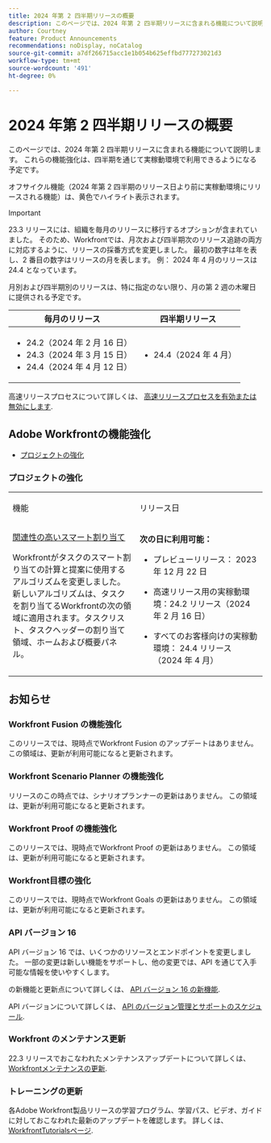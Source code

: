 ```yaml
---
title: 2024 年第 2 四半期リリースの概要
description: このページでは、2024 年第 2 四半期リリースに含まれる機能について説明します。 これらの機能強化は、四半期を通じて実稼動環境で利用できるようになる予定です。
author: Courtney
feature: Product Announcements
recommendations: noDisplay, noCatalog
source-git-commit: a7df266715acc1e1b054b625effbd777273021d3
workflow-type: tm+mt
source-wordcount: '491'
ht-degree: 0%

---
```


# 2024 年第 2 四半期リリースの概要

このページでは、2024 年第 2 四半期リリースに含まれる機能について説明します。 これらの機能強化は、四半期を通じて実稼動環境で利用できるようになる予定です。

<!--The 24.1 release webinar was on January 11, 2024. You can [register for the webinar to view an on-demand recording here](https://webinars.on24.com/adobe_workfront/whatsnewin241?partnerref=releaseoverview). -->

<span class="preview">オフサイクル機能（2024 年第 2 四半期のリリース日より前に実稼動環境にリリースされる機能）は、黄色でハイライト表示されます。</span>

>[!IMPORTANT]
>
>23.3 リリースには、組織を毎月のリリースに移行するオプションが含まれていました。 そのため、Workfrontでは、月次および四半期次のリリース追跡の両方に対応するように、リリースの採番方式を変更しました。 最初の数字は年を表し、2 番目の数字はリリースの月を表します。 例： 2024 年 4 月のリリースは 24.4 となっています。
>
>月別および四半期別のリリースは、特に指定のない限り、月の第 2 週の木曜日に提供される予定です。
>
>| 毎月のリリース | 四半期リリース |
>|----|----|
>| <ul><li>24.2（2024 年 2 月 16 日）</li><li>24.3（2024 年 3 月 15 日）</li><li>24.4（2024 年 4 月 12 日）</li></ul> | <ul><li>24.4（2024 年 4 月）</li></ul> |
>
>高速リリースプロセスについて詳しくは、 [高速リリースプロセスを有効または無効にします](/help/quicksilver/administration-and-setup/set-up-workfront/configure-system-defaults/enable-fast-release-process.md).

## Adobe Workfrontの機能強化

<!-- * [Administrator enhancements](#administrator-enhancements)-->
* [プロジェクトの強化](#project-enhancements)

<!--
### Administrator enhancements

<table>
            <col style="width: 50%;" />
            <col style="width: 50%;" />
            <tbody>
                <tr>
                    <td>
                        <p><span class="bold">Feature</span>
                        </p>
                    </td>
                    <td>
                        <p><span class="bold">Release dates</span>
                        </p>
                    </td>
                </tr>
                <tr>
                    <td>
                        <a href="/help/quicksilver/product-announcements/product-releases/24-q2-release-activity/24-q2-administrator-enhancements.md" class="MCXref xref" xrefformat="{para}">Skip logic and display logic are now available in the form designer beta</a><span style="color: #ff0000;"> New in Preview!</span></p>
                        <p>You can now edit existing display and skip logic and add new logic to custom forms in the form designer beta. An easy-to-use logic builder helps you define which fields to display or skip based on selections in the form.

Icons on a field in the form designer canvas indicate that logic is configured on that field, or that the field is used in logic rules configured on other fields.

For more information, see [Add display logic and skip logic with the form designer](/help/quicksilver/administration-and-setup/customize-workfront/create-manage-custom-forms/form-designer/design-a-form/display-skip-logic-form-designer.md).</p>
                    </td>
                    <td><p><b>Available on these dates:</b></p>
                        <ul>
                            <li>
                                <p>Preview release: January 25, 2024<br /></p>
                            </li>
                            <li>
                                <p>Fast release to Production: With the 24.2 release (February 15, 2024)</p>
                            </li>
                            <li>
                                <p>Quarterly release to Production: With the 24.4 release April 2024</p>
                            </li>
                        </ul>
                    </td>
                </tr>
            </tbody>
        </table>

    -->

### プロジェクトの強化

<table>
            <col style="width: 50%;" />
            <col style="width: 50%;" />
            <tbody>
                <tr>
                    <td>
                        <p><span class="bold">機能</span>
                        </p>
                    </td>
                    <td>
                        <p><span class="bold">リリース日</span>
                        </p>
                    </td>
                 </tr>
                 <tr>
                    <td>
                        <a href="/help/quicksilver/product-announcements/product-releases/24-q2-release-activity/24-q2-project-enhancements.md" class="MCXref xref" xrefformat="{para}">関連性の高いスマート割り当て</a></p><p>Workfrontがタスクのスマート割り当ての計算と提案に使用するアルゴリズムを変更しました。 新しいアルゴリズムは、タスクを割り当てるWorkfrontの次の領域に適用されます。タスクリスト、タスクヘッダーの割り当て領域、ホームおよび概要パネル。</p>
                    </td>
                    <td><p><b>次の日に利用可能：</b></p>
                        <ul>
                            <li>
                                <p>プレビューリリース： 2023 年 12 月 22 日</p>
                            </li>
                            <li>
                                <p>高速リリース用の実稼動環境：24.2 リリース（2024 年 2 月 16 日）</p>
                            </li>
                            <li>
                                <p>すべてのお客様向けの実稼動環境： 24.4 リリース（2024 年 4 月）</p>
                            </li>
                        </ul>
                    </td>
                    </tr>
           </tbody>
        </table>

## お知らせ

### Workfront Fusion の機能強化

このリリースでは、現時点でWorkfront Fusion のアップデートはありません。 この領域は、更新が利用可能になると更新されます。

### Workfront Scenario Planner の機能強化

リリースのこの時点では、シナリオプランナーの更新はありません。 この領域は、更新が利用可能になると更新されます。

### Workfront Proof の機能強化

このリリースでは、現時点でWorkfront Proof の更新はありません。 この領域は、更新が利用可能になると更新されます。

### Workfront目標の強化

このリリースでは、現時点でWorkfront Goals の更新はありません。 この領域は、更新が利用可能になると更新されます。

### API バージョン 16

API バージョン 16 では、いくつかのリソースとエンドポイントを変更しました。 一部の変更は新しい機能をサポートし、他の変更では、API を通じて入手可能な情報を使いやすくします。

の新機能と更新点について詳しくは、 [API バージョン 16 の新機能](/help/quicksilver/wf-api/api/new-api-version-16.md).

API バージョンについて詳しくは、 [API のバージョン管理とサポートのスケジュール](/help/quicksilver/wf-api/api/api-version-support-schedule.md).

### Workfront のメンテナンス更新

22.3 リリースでおこなわれたメンテナンスアップデートについて詳しくは、 [Workfrontメンテナンスの更新](https://experienceleague.adobe.com/docs/workfront-known-issues/releases/current-updates.html).

### トレーニングの更新

各Adobe Workfront製品リリースの学習プログラム、学習パス、ビデオ、ガイドに対しておこなわれた最新のアップデートを確認します。 詳しくは、 [WorkfrontTutorialsページ](https://experienceleague.adobe.com/docs/workfront-learn/tutorials-workfront/home.html).

